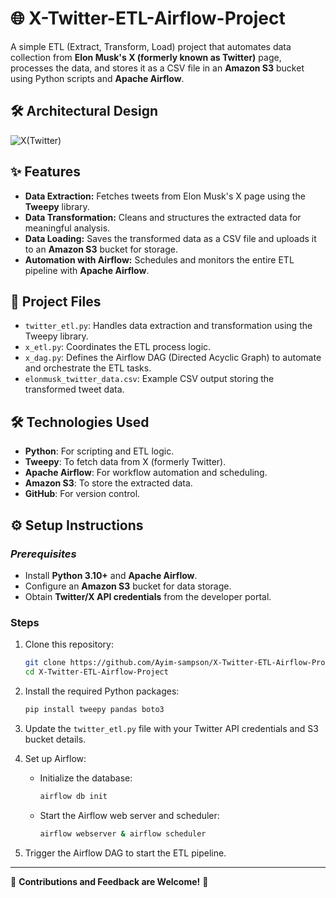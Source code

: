 # 🌐 **X-Twitter-ETL-Airflow-Project** 

A simple ETL (Extract, Transform, Load) project that automates data collection from **Elon Musk's X (formerly known as Twitter)** page, processes the data, and stores it as a CSV file in an **Amazon S3** bucket using Python scripts and **Apache Airflow**.

## 🛠️ **Architectural Design**
![X(Twitter)](https://github.com/user-attachments/assets/1f11f5c7-b9c2-4d59-93ac-77feffff6835)


## ✨ **Features**
- **Data Extraction:** Fetches tweets from Elon Musk's X page using the **Tweepy** library.
- **Data Transformation:** Cleans and structures the extracted data for meaningful analysis.
- **Data Loading:** Saves the transformed data as a CSV file and uploads it to an **Amazon S3** bucket for storage.
- **Automation with Airflow:** Schedules and monitors the entire ETL pipeline with **Apache Airflow**.

## 📁 **Project Files**
- `twitter_etl.py`: Handles data extraction and transformation using the Tweepy library.
- `x_etl.py`: Coordinates the ETL process logic.
- `x_dag.py`: Defines the Airflow DAG (Directed Acyclic Graph) to automate and orchestrate the ETL tasks.
- `elonmusk_twitter_data.csv`: Example CSV output storing the transformed tweet data.

## 🛠️ **Technologies Used**
- **Python**: For scripting and ETL logic.
- **Tweepy**: To fetch data from X (formerly Twitter).
- **Apache Airflow**: For workflow automation and scheduling.
- **Amazon S3**: To store the extracted data.
- **GitHub**: For version control.

## ⚙️ **Setup Instructions**
### *Prerequisites*
- Install **Python 3.10+** and **Apache Airflow**.
- Configure an **Amazon S3** bucket for data storage.
- Obtain **Twitter/X API credentials** from the developer portal.

### **Steps**
1. Clone this repository:
    ```bash
    git clone https://github.com/Ayim-sampson/X-Twitter-ETL-Airflow-Project.git
    cd X-Twitter-ETL-Airflow-Project
    ```
2. Install the required Python packages:
    ```bash
    pip install tweepy pandas boto3
    ```
3. Update the `twitter_etl.py` file with your Twitter API credentials and S3 bucket details.

4. Set up Airflow:
   - Initialize the database:
     ```bash
     airflow db init
     ```
   - Start the Airflow web server and scheduler:
     ```bash
     airflow webserver & airflow scheduler
     ```
5. Trigger the Airflow DAG to start the ETL pipeline.

---

🌟 **Contributions and Feedback are Welcome!** 🌟
